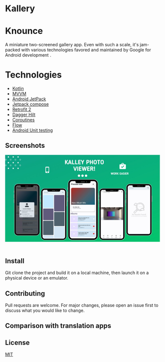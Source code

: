 # Kallery

# Knounce
A miniature two-screened gallery app. Even with such a scale, it's jam-packed with various technologies
favored and maintained by Google for Android development .

# Technologies
- [Kotlin]()
- [MVVM]()
- [Android JetPack]()
- [Jetpack compose]()
- [Retrofit 2]()
- [Dagger Hilt]()
- [Coroutines]()
- [Flow]()
- [Android Unit testing]()

## Screenshots
<span>
    <img src="./media/kalley.jpg"> &nbsp; 
</span>

## Install
Git clone the project and build it on a local machine, then launch it on a physical device or an emulator.

## Contributing
Pull requests are welcome. For major changes, please open an issue first
to discuss what you would like to change.

## Comparison with translation apps

## License
[MIT](./LICENSE)
